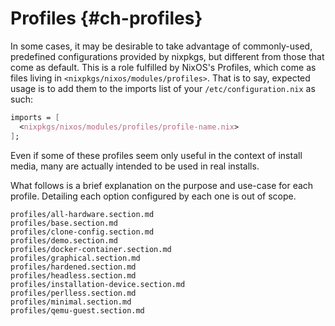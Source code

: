 # Profiles {#ch-profiles}

In some cases, it may be desirable to take advantage of commonly-used,
predefined configurations provided by nixpkgs, but different from those
that come as default. This is a role fulfilled by NixOS's Profiles,
which come as files living in `<nixpkgs/nixos/modules/profiles>`. That
is to say, expected usage is to add them to the imports list of your
`/etc/configuration.nix` as such:

```nix
imports = [
  <nixpkgs/nixos/modules/profiles/profile-name.nix>
];
```

Even if some of these profiles seem only useful in the context of
install media, many are actually intended to be used in real installs.

What follows is a brief explanation on the purpose and use-case for each
profile. Detailing each option configured by each one is out of scope.

```{=include=} sections
profiles/all-hardware.section.md
profiles/base.section.md
profiles/clone-config.section.md
profiles/demo.section.md
profiles/docker-container.section.md
profiles/graphical.section.md
profiles/hardened.section.md
profiles/headless.section.md
profiles/installation-device.section.md
profiles/perlless.section.md
profiles/minimal.section.md
profiles/qemu-guest.section.md
```
